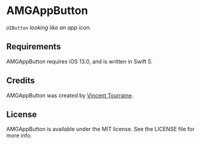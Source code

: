 # AMGAppButton

_`UIButton` looking like an app icon._


## Requirements

AMGAppButton requires iOS 13.0, and is written in Swift 5.


## Credits

AMGAppButton was created by [Vincent Tourraine](https://www.vtourraine.net).


## License

AMGAppButton is available under the MIT license. See the LICENSE file for more info.

